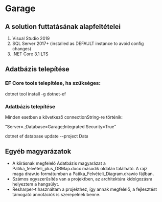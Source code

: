 ﻿# Garage

## A solution futtatásának alapfeltételei

1. Visual Studio 2019
2. SQL Server 2017+ (installed as DEFAULT instance to avoid config changes)
3. .NET Core 3.1 LTS

## Adatbázis telepítése

### EF Core tools telepítése, ha szükséges:
dotnet tool install -g dotnet-ef

### Adatbázis telepítése

Minden esetben a következő connectionString-re történik:

"Server=.;Database=Garage;Integrated Security=True"

dotnet ef database update --project Data

## Egyéb magyarázatok

- A kiírásnak megfelelő Adatbázis magyarázat a 
Patika_felvételi_plus_DBMap.docx második oldalán található.
A rajz maga draw.io formátumban a Patika_Felvételi_Diagram.drawio
fájlban.
- Számos egyszerűsítés van a projektben, az architektúra 
kidolgozásra helyeztem a hangsúlyt.
- Resharper-t használtam a projekthez, így annak megfelelő, a
fejlesztést támogató annotációk is szerepelnek benne.